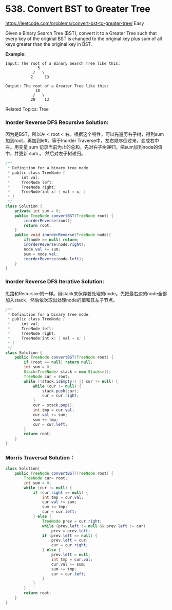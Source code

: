 # 538. Convert BST to Greater Tree
<https://leetcode.com/problems/convert-bst-to-greater-tree/>
Easy

Given a Binary Search Tree (BST), convert it to a Greater Tree such that every key of the original BST is changed to the original key plus sum of all keys greater than the original key in BST.

**Example:**

    Input: The root of a Binary Search Tree like this:
                  5
                /   \
               2     13

    Output: The root of a Greater Tree like this:
                 18
                /   \
               20    13

Related Topics: Tree

### Inorder Reverse DFS Recursive Solution:
因为是BST，所以左 < root < 右。根据这个特性，可以先遍历右子树，得到sum加到root，再加到left。等于Inorder Traverse中，左右顺序倒过来，变成右中左。用变量 sum 记录当前为止的总和，先对右子树递归，把sum加到node的值中，并更新 sum 。 然后对左子树递归。
```java
/**
 * Definition for a binary tree node.
 * public class TreeNode {
 *     int val;
 *     TreeNode left;
 *     TreeNode right;
 *     TreeNode(int x) { val = x; }
 * }
 */
class Solution {
    private int sum = 0;
    public TreeNode convertBST(TreeNode root) {
        inorderReverse(root);
        return root;
    }
    public void inorderReverse(TreeNode node){
        if(node == null) return;
        inorderReverse(node.right);
        node.val += sum;
        sum = node.val;
        inorderReverse(node.left);
    }
}
```

### Inorder Reverse DFS Iterative Solution:  
思路和Recursive的一样。用stack来保存要处理的node。先把最右边的node全部加入stack，然后依次取出处理node的值和其左子节点。
```java
/**
 * Definition for a binary tree node.
 * public class TreeNode {
 *     int val;
 *     TreeNode left;
 *     TreeNode right;
 *     TreeNode(int x) { val = x; }
 * }
 */
class Solution {
    public TreeNode convertBST(TreeNode root) {
        if (root == null) return null;
        int sum = 0;
        Stack<TreeNode> stack = new Stack<>();
        TreeNode cur = root;
        while (!stack.isEmpty() || cur != null) {
            while (cur != null) {
                stack.push(cur);
                cur = cur.right;
            }
            cur = stack.pop();
            int tmp = cur.val;
            cur.val += sum;
            sum += tmp;
            cur = cur.left;
        }
        return root;
    }
}
```


### Morris Traversal Solution：

```java
class Solution{
    public TreeNode convertBST(TreeNode root) {
        TreeNode cur= root;
        int sum = 0;
        while (cur != null) {
            if (cur.right == null) {
                int tmp = cur.val;
                cur.val += sum;
                sum += tmp;
                cur = cur.left;
            } else {
                TreeNode prev = cur.right;
                while (prev.left != null && prev.left != cur)
                    prev = prev.left;
                if (prev.left == null) {
                    prev.left = cur;
                    cur = cur.right;
                } else {
                    prev.left = null;
                    int tmp = cur.val;
                    cur.val += sum;
                    sum += tmp;
                    cur = cur.left;
                }
            }
        }
        return root;
    }   
}

```
